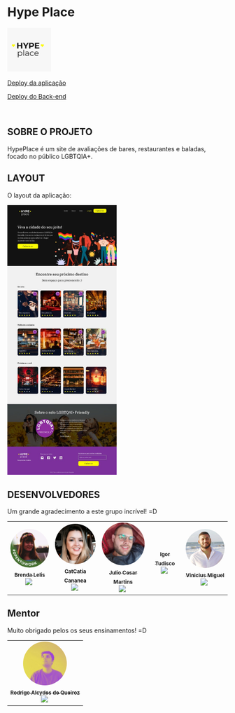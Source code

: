 <div>
 <h1> Hype Place </h1> 
<img width="100 px" alt="Capa Eco-merce" src="./img/capa.png">
</div>

<a href = "https://hypeplace.netlify.app/">Deploy da aplicação</a>

<a href = "https://ecomercegenbr.herokuapp.com/swagger-ui">Deploy do Back-end</a>

<br/>

## SOBRE O PROJETO

<a href = "https://ecomercegenbr.herokuapp.com/swagger-ui"/></a> HypePlace é um site de avaliações de bares, restaurantes e baladas, focado no público LGBTQIA+.

## LAYOUT

O layout da aplicação:<br>

<img width="250px" alt="Made by eco-merce" src="./img/frente.jpg">

##

## DESENVOLVEDORES

Um grande agradecimento a este grupo incrível! =D

<table>
  <tr>
    <td align="center"><a href="https://www.linkedin.com/in/brendalelis94/"><img style="border-radius: 50%;" src="./img/rebeca.jpg" width="100px;" alt=""/><br /><sub><b>Brenda Lelis</b></sub></a><br /><a href="https://www.linkedin.com/in/brendalelis94/" target="_blank"><img src="https://cdn.icon-icons.com/icons2/2428/PNG/512/linkedin_black_logo_icon_147114.png" height="20" target="_blank"></a>&nbsp</td>
    <td align="center"><a href="https://www.linkedin.com/in/catiacananea/"><img style="border-radius: 50%;" src="./img/catia.jpg" width="100px;" alt=""/><br /><sub><b>CatCatia Cananea</b></sub></a><br /><a href="https://www.linkedin.com/in/catiacananea/" target="_blank"><img src="https://cdn.icon-icons.com/icons2/2428/PNG/512/linkedin_black_logo_icon_147114.png" height="20" target="_blank"></a>&nbsp</td>
    <td align="center"><a href="https://www.linkedin.com/in/juliocesar2811/"><img style="border-radius: 50%;" src="./img/julio.jpg" width="100px;" alt=""/><br /><sub><b>Julio Cesar Martins</b></sub></a><br /><a href="https://www.linkedin.com/in/juliocesar2811/" target="_blank"><img src="https://cdn.icon-icons.com/icons2/2428/PNG/512/linkedin_black_logo_icon_147114.png" height="20" target="_blank"></a>&nbsp</td>
    <td align="center"><a href="https://www.linkedin.com/in/igortudisco/"><img style="border-radius: 50%;" src="https://avatars.githubusercontent.com/u/64790509?v=4" width="100px;" alt=""/><br /><sub><b>Igor Tudisco</b></sub></a><br /><a href="https://www.linkedin.com/in/igortudisco/" target="_blank"><img src="https://cdn.icon-icons.com/icons2/2428/PNG/512/linkedin_black_logo_icon_147114.png" height="20" target="_blank"></a>&nbsp</td>
    <td align="center"><a href="https://www.linkedin.com/in/viniciuslmiguel/"><img style="border-radius: 50%;" src="./img/vini.jpg" width="100px;" alt=""/><br /><sub><b>Vinicius Miguel</b></sub></a><br /><a href="https://www.linkedin.com/in/viniciuslmiguel/" target="_blank"><img src="https://cdn.icon-icons.com/icons2/2428/PNG/512/linkedin_black_logo_icon_147114.png" height="20" target="_blank"></a>&nbsp</td>   
  </tr>
</table>

##

## Mentor

Muito obrigado pelos os seus ensinamentos! =D

<table>
  <tr>
    <td align="center"><a href="https://www.linkedin.com/in/queiroz-rodrigo/"><img style="border-radius: 50%;" src="./img/rodrigo.jpg" width="100px;" alt=""/><br /><sub><b>Rodrigo Alcydes de Queiroz</b></sub></a><br /><a href="https://www.linkedin.com/in/viniciuslmiguel/" target="_blank"><img src="https://cdn.icon-icons.com/icons2/2428/PNG/512/linkedin_black_logo_icon_147114.png" height="20" target="_blank"></a>&nbsp</td>   
  </tr>
</table>
